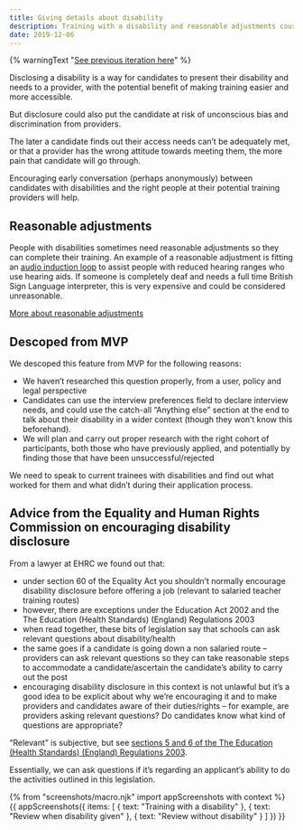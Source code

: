 ```yaml
---
title: Giving details about disability
description: Training with a disability and reasonable adjustments course choices.
date: 2019-12-06
---
```


{% warningText "[See previous iteration here](/apply-for-teacher-training/training-with-a-disability-iteration)" %}

Disclosing a disability is a way for candidates to present their disability and needs to a provider, with the potential benefit of making training easier and more accessible.

But disclosure could also put the candidate at risk of unconscious bias and discrimination from providers.

The later a candidate finds out their access needs can’t be adequately met, or that a provider has the wrong attitude towards meeting them, the more pain that candidate will go through.

Encouraging early conversation (perhaps anonymously) between candidates with disabilities and the right people at their potential training providers will help.

## Reasonable adjustments

People with disabilities sometimes need reasonable adjustments so they can complete their training. An example of a reasonable adjustment is fitting an [audio induction loop](https://en.wikipedia.org/wiki/Audio_induction_loop) to assist people with reduced hearing ranges who use hearing aids. If someone is completely deaf and needs a full time British Sign Language interpreter, this is very expensive and could be considered unreasonable.

[More about reasonable adjustments](https://www.gov.uk/reasonable-adjustments-for-disabled-workers)

## Descoped from MVP

We descoped this feature from MVP for the following reasons:

* We haven’t researched this question properly, from a user, policy and legal perspective
* Candidates can use the interview preferences field to declare interview needs, and could use the catch-all “Anything else” section at the end to talk about their disability in a wider context (though they won’t know this beforehand).
* We will plan and carry out proper research with the right cohort of participants, both those who have previously applied, and potentially by finding those that have been unsuccessful/rejected

We need to speak to current trainees with disabilities and find out what worked for them and what didn’t during their application process.

## Advice from the Equality and Human Rights Commission on encouraging disability disclosure

From a lawyer at EHRC we found out that:

* under section 60 of the Equality Act you shouldn’t normally encourage disability disclosure before offering a job (relevant to salaried teacher training routes)
* however, there are exceptions under the Education Act 2002 and the The Education (Health Standards) (England) Regulations 2003
* when read together, these bits of legislation say that schools can ask relevant questions about disability/health
* the same goes if a candidate is going down a non salaried route – providers can ask relevant questions so they can take reasonable steps to accommodate a candidate/ascertain the candidate’s ability to carry out the post
* encouraging disability disclosure in this context is not unlawful but it’s a good idea to be explicit about why we’re encouraging it and to make providers and candidates aware of their duties/rights – for example, are providers asking relevant questions? Do candidates know what kind of questions are appropriate?

“Relevant” is subjective, but see [sections 5 and 6 of the The Education (Health Standards) (England) Regulations 2003](http://www.legislation.gov.uk/uksi/2003/3139/regulation/5/made).

Essentially, we can ask questions if it’s regarding an applicant’s ability to do the activities outlined in this legislation.

{% from "screenshots/macro.njk" import appScreenshots with context %}
{{ appScreenshots({
  items: [
    { text: "Training with a disability" },
    { text: "Review when disability given" },
    { text: "Review without disability" }
  ]
}) }}
